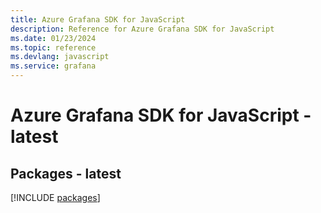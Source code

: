 ```yaml
---
title: Azure Grafana SDK for JavaScript
description: Reference for Azure Grafana SDK for JavaScript
ms.date: 01/23/2024
ms.topic: reference
ms.devlang: javascript
ms.service: grafana
---
```

# Azure Grafana SDK for JavaScript - latest
## Packages - latest
[!INCLUDE [packages](grafana-index.md)]